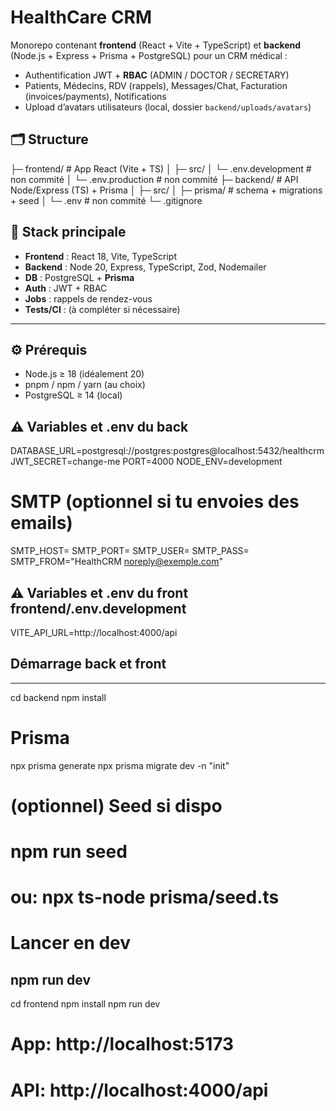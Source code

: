 # HealthCare CRM 

Monorepo contenant **frontend** (React + Vite + TypeScript) et **backend** (Node.js + Express + Prisma + PostgreSQL) pour un CRM médical :
- Authentification JWT + **RBAC** (ADMIN / DOCTOR / SECRETARY)
- Patients, Médecins, RDV (rappels), Messages/Chat, Facturation (invoices/payments), Notifications
- Upload d’avatars utilisateurs (local, dossier `backend/uploads/avatars`)

## 🗂️ Structure

├─ frontend/ # App React (Vite + TS)
│ ├─ src/
│ └─ .env.development # non commité
│ └─ .env.production # non commité
├─ backend/ # API Node/Express (TS) + Prisma
│ ├─ src/
│ ├─ prisma/ # schema + migrations + seed
│ └─ .env # non commité
└─ .gitignore

## 🧰 Stack principale
- **Frontend** : React 18, Vite, TypeScript
- **Backend** : Node 20, Express, TypeScript, Zod, Nodemailer
- **DB** : PostgreSQL + **Prisma**
- **Auth** : JWT + RBAC
- **Jobs** : rappels de rendez-vous
- **Tests/CI** : (à compléter si nécessaire)

---

## ⚙️ Prérequis
- Node.js ≥ 18 (idéalement 20)
- pnpm / npm / yarn (au choix)
- PostgreSQL ≥ 14 (local)

## ⚠️ Variables et .env du back 

DATABASE_URL=postgresql://postgres:postgres@localhost:5432/healthcrm
JWT_SECRET=change-me
PORT=4000
NODE_ENV=development

# SMTP (optionnel si tu envoies des emails)
SMTP_HOST=
SMTP_PORT=
SMTP_USER=
SMTP_PASS=
SMTP_FROM="HealthCRM <noreply@exemple.com>"

## ⚠️ Variables et .env du front frontend/.env.development

VITE_API_URL=http://localhost:4000/api


## Démarrage back et front
-----------------------------------------------
cd backend
npm install

# Prisma
npx prisma generate
npx prisma migrate dev -n "init"

# (optionnel) Seed si dispo
# npm run seed
# ou: npx ts-node prisma/seed.ts

# Lancer en dev
npm run dev
------------------------------------------------
cd frontend
npm install
npm run dev
# App: http://localhost:5173
# API: http://localhost:4000/api

